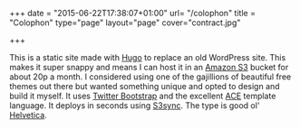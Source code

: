 +++
date = "2015-06-22T17:38:07+01:00"
url= "/colophon"
title = "Colophon"
type="page"
layout="page"
cover="contract.jpg"

+++

This is a static site made with [Hugo](http://gohugo.io) to replace an old WordPress site. This makes it super snappy and means I can host it in an [Amazon S3](http://aws.amazon.com/s3) bucket for about 20p a month. I considered using one of the gajillions of beautiful free themes out there but wanted something unique and opted to design and build it myself. It uses [Twitter Bootstrap](http://getbootstrap.com/) and the excellent [ACE](https://github.com/yosssi/ace) template language. It deploys in seconds using [S3sync](http://s3tools.org/s3cmd-sync). The type is good ol' [Helvetica](https://en.wikipedia.org/?title=Helvetica).
